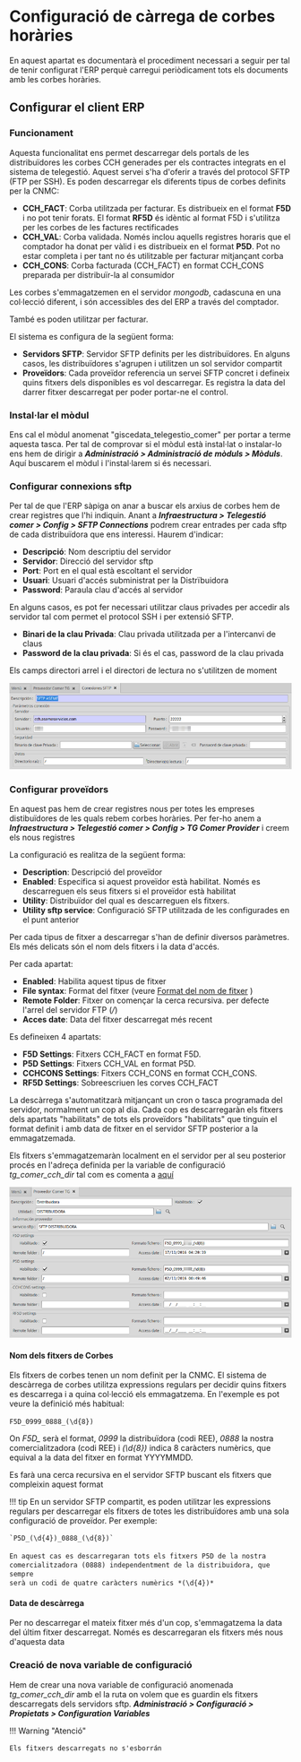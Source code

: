 # Configuració de càrrega de corbes horàries

En aquest apartat es documentarà el procediment necessari a seguir per
tal de tenir configurat l'ERP perquè carregui periòdicament tots els
documents amb les corbes horàries.


## Configurar el client ERP

### Funcionament
Aquesta funcionalitat ens permet descarregar dels portals de les distribuïdores
les corbes CCH generades per els contractes integrats en el sistema de
telegestió. Aquest servei s'ha d'oferir a través del protocol SFTP
(FTP per SSH). Es poden descarregar els diferents tipus de corbes definits per
la CNMC:

* **CCH_FACT**: Corba utilitzada per facturar. Es distribueix en el format
    **F5D** i no pot tenir forats. El format **RF5D** és idèntic al format F5D
    i s'utilitza per les corbes de les factures rectificades
* **CCH_VAL**: Corba validada. Només inclou aquells registres horaris que
    el comptador ha donat per vàlid i es distribueix en el format **P5D**. Pot
    no estar completa i per tant no és utilitzable per facturar mitjançant corba
* **CCH_CONS**: Corba facturada (CCH_FACT) en format CCH_CONS preparada
     per distribuïr-la al consumidor

Les corbes s'emmagatzemen en el servidor *mongodb*, cadascuna en una
col·lecció diferent, i són accessibles des del ERP a través del comptador.

També es poden utilitzar per facturar.

El sistema es configura de la següent forma:

* **Servidors SFTP**: Servidor SFTP definits per les distribuïdores. En
alguns casos, les distribuïdores s'agrupen i utilitzen un sol servidor
compartit
* **Proveïdors**: Cada proveïdor referencia un servei SFTP concret i
defineix quins fitxers dels disponibles es vol descarregar. Es registra la
data del darrer fitxer descarregat per poder portar-ne el control.


### Instal·lar el mòdul

Ens cal el mòdul anomenat "giscedata_telegestio_comer" per portar a terme
aquesta tasca. Per tal de comprovar si el mòdul està instal·lat o instalar-lo
ens hem de dirigir a **_Administració > Administració de mòduls > Mòduls_**.
Aquí buscarem el mòdul i l'instal·larem si és necessari.


### Configurar connexions sftp

Per tal de que l'ERP sàpiga on anar a buscar els arxius de corbes hem de crear
registres que l'hi indiquin. Anant a **_Infraestructura > Telegestió comer >
Config > SFTP Connections_** podrem crear entrades per cada sftp de cada
distribuïdora que ens interessi.
Haurem d'indicar:

* **Descripció**: Nom descriptiu del servidor
* **Servidor**: Direcció del servidor sftp
* **Port**: Port en el qual està escoltant el servidor
* **Usuari**: Usuari d'accés subministrat per la Distrïbuidora
* **Password**: Paraula clau d'accés al servidor

En alguns casos, es pot fer necessari utilitzar claus privades per accedir
als servidor tal com permet el protocol SSH i per extensió SFTP.

* **Binari de la clau Privada**: Clau privada utilitzada per a l'intercanvi
de claus
* **Password de la clau privada**: Si és el cas, password de la clau privada

Els camps directori arrel i el directori de lectura no s'utilitzen de moment

![Configuració SFTP](_static/curvas/sftp_config.png)


### Configurar proveïdors

En aquest pas hem de crear registres nous per totes les empreses distibuïdores
de les quals rebem corbes horàries. Per fer-ho anem a **_Infraestructura >
Telegestió comer > Config > TG Comer Provider_** i creem els nous registres

La configuració es realitza de la següent forma:

* **Description**: Descripció del proveïdor
* **Enabled**: Especifica si aquest proveïdor està habilitat. Només es
descarreguen els seus fitxers si el proveïdor està habilitat
* **Utility**: Distribuïdor del qual es descarreguen els fitxers.
* **Utility sftp service**: Configuració SFTP utilitzada de les configurades en
el punt anterior

Per cada tipus de fitxer a descarregar s'han de definir diversos paràmetres. Els
més delicats són el nom dels fitxers i la data d'accés.

Per cada apartat:

* **Enabled**: Habilita aquest tipus de fitxer
* **File syntax**: Format del fitxer (veure [Format del nom de fitxer](#nom-dels-fitxers-de-corbes) )
* **Remote Folder**: Fitxer on començar la cerca recursiva. per defecte l'arrel del servidor FTP (*/*)
* **Acces date**: Data del fitxer descarregat més recent

Es defineixen 4 apartats:

* **F5D Settings**: Fitxers CCH_FACT en format F5D.
* **P5D Settings**: Fitxers CCH_VAL en format P5D.
* **CCHCONS Settings**: Fitxers CCH_CONS en format CCH_CONS.
* **RF5D Settings**: Sobreescriuen les corves CCH_FACT

La descàrrega s'automatitzarà mitjançant un cron o tasca programada del
servidor, normalment un cop al dia. Cada cop es descarregaràn els fitxers dels
apartats "habilitats" de tots els proveïdors "habilitats" que tinguin el format
definit i amb data de fitxer en el servidor SFTP posterior a la emmagatzemada.

Els fitxers s'emmagatzemaràn localment en el servidor per al seu posterior
procés en l'adreça definida per la variable de configuració _tg_comer_cch_dir_
tal com es comenta a [aquí](#creacio-de-nova-variable-de-configuracio)

![Configuració Proveïdor](_static/curvas/provider_config.png)


#### Nom dels fitxers de Corbes

Els fitxers de corbes tenen un nom definit per la CNMC. El sistema de
descàrrega de corbes utilitza expressions regulars per decidir quins fitxers es
descarrega i a quina col·lecció els emmagatzema.
 En l'exemple es pot veure la definició més habitual:

 `F5D_0999_0888_(\d{8})`

On *F5D_* serà el format, *0999* la distribuïdora (codi REE), *0888* la nostra
comercialitzadora (codi REE) i *(\d{8})* indica 8 caràcters numèrics, que
equival a la data del fitxer en format YYYYMMDD.

Es farà una cerca recursiva en el servidor SFTP buscant els fitxers que
compleixin aquest format

!!! tip
    En un servidor SFTP compartit, es poden utilitzar les expressions regulars
    per descarregar els fitxers de totes les distribuïdores amb una sola
    configuració de proveïdor. Per exemple:

    `P5D_(\d{4})_0888_(\d{8})`

    En aquest cas es descarregaran tots els fitxers P5D de la nostra
    comercialitzadora (0888) independentment de la distribuidora, que sempre
    serà un codi de quatre caràcters numèrics *(\d{4})*

#### Data de descàrrega

Per no descarregar el mateix fitxer més d'un cop, s'emmagatzema la data del
últim fitxer descarregat. Només es descarregaran els fitxers més nous d'aquesta
data


### Creació de nova variable de configuració

Hem de crear una nova variable de configuració anomenada *tg_comer_cch_dir* amb
el la ruta on volem que es guardin els fitxers descarregats dels
servidors sftp.
**_Administració > Configuració > Propietats > Configuration Variables_**

!!! Warning "Atenció"

    Els fitxers descarregats no s'esborrán
